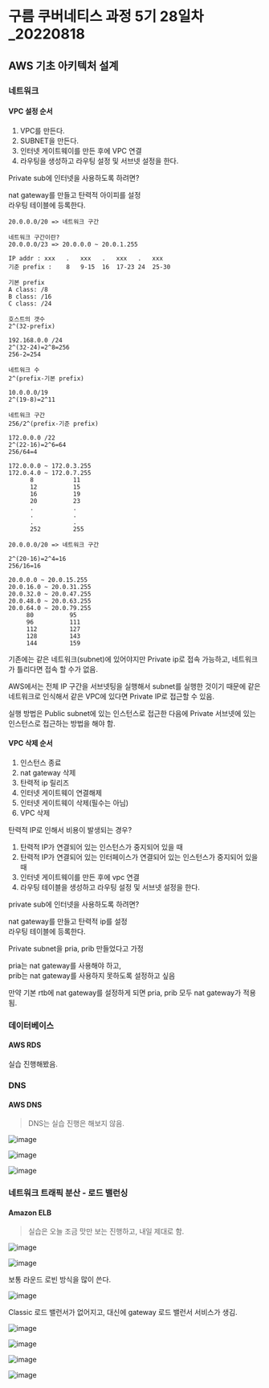 # 구름 쿠버네티스 과정 5기 28일차\_20220818

## AWS 기초 아키텍처 설계

### 네트워크

#### VPC 설정 순서

1. VPC를 만든다.
2. SUBNET을 만든다.
3. 인터넷 게이트웨이를 만든 후에 VPC 연결
4. 라우팅을 생성하고 라우팅 설정 및 서브넷 설정을 한다.

Private sub에 인터넷을 사용하도록 하려면?

nat gateway를 만들고 탄력적 아이피를 설정<br>라우팅 테이블에 등록한다.

`20.0.0.0/20 => 네트워크 구간`

```
네트워크 구간이란?
20.0.0.0/23 => 20.0.0.0 ~ 20.0.1.255

IP addr : xxx   .   xxx   .   xxx   .   xxx
기준 prefix :    8   9-15  16  17-23 24  25-30

기본 prefix
A class: /8
B class: /16
C class: /24

호스트의 갯수
2^(32-prefix)

192.168.0.0 /24
2^(32-24)=2^8=256
256-2=254

네트워크 수
2^(prefix-기본 prefix)

10.0.0.0/19
2^(19-8)=2^11

네트워크 구간
256/2^(prefix-기준 prefix)

172.0.0.0 /22
2^(22-16)=2^6=64
256/64=4

172.0.0.0 ~ 172.0.3.255
172.0.4.0 ~ 172.0.7.255
      8           11
      12          15
      16          19 
      20          23
      .           .
      .           .
      .           .
      252         255
```

```
20.0.0.0/20 => 네트워크 구간

2^(20-16)=2^4=16
256/16=16

20.0.0.0 ~ 20.0.15.255
20.0.16.0 ~ 20.0.31.255
20.0.32.0 ~ 20.0.47.255
20.0.48.0 ~ 20.0.63.255
20.0.64.0 ~ 20.0.79.255
     80          95
     96          111
     112         127
     128         143
     144         159		
```

기존에는 같은 네트워크(subnet)에 있어야지만 Private ip로 접속 가능하고, 네트워크가 틀리다면 접속 할 수가 없음.

AWS에서는 전체 IP 구간을 서브넷팅을 실행해서 subnet를 실행한 것이기 때문에 같은 네트워크로 인식해서 같은 VPC에 있다면 Private IP로 접근할 수 있음.

실행 방법은 Public subnet에 있는 인스턴스로 접근한 다음에 Private 서브넷에 있는 인스턴스로 접근하는 방법을 해야 함.

#### VPC 삭제 순서

1. 인스턴스 종료
2. nat gateway 삭제
3. 탄력적 ip 릴리즈
4. 인터넷 게이트웨이 연결해제
5. 인터넷 게이트웨이 삭제(필수는 아님)
6. VPC 삭제

탄력적 IP로 인해서 비용이 발생되는 경우?

1. 탄력적 IP가 연결되어 있는 인스턴스가 중지되어 있을 때
2. 탄력적 IP가 연결되어 있는 인터페이스가 연결되어 있는 인스턴스가 중지되어 있을 때
3. 인터넷 게이트웨이를 만든 후에 vpc 연결
4. 라우팅 테이블을 생성하고 라우팅 설정 및 서브넷 설정을 한다.

private sub에 인터넷을 사용하도록 하려면?

nat gateway를 만들고 탄력적 ip를 설정<br>라우팅 테이블에 등록한다.

Private subnet을 pria, prib 만들었다고 가정

pria는 nat gateway를 사용해야 하고,<br>prib는 nat gateway를 사용하지 못하도록 설정하고 싶음

만약 기본 rtb에 nat gateway를 설정하게 되면 pria, prib 모두 nat gateway가 적용됨.

### 데이터베이스

#### AWS RDS

실습 진행해봤음.

### DNS

#### AWS DNS

> DNS는 실습 진행은 해보지 않음.

![image](https://user-images.githubusercontent.com/78403443/185333096-4f1706b3-867f-4e2e-98ae-43b9c5c3bf52.png)

![image](https://user-images.githubusercontent.com/78403443/185333761-89f2f71b-7b7c-4b1d-aebd-061b5729f5d5.png)

![image](https://user-images.githubusercontent.com/78403443/185334028-6fc7a92e-3c93-4126-8e8d-6419151518c7.png)

### 네트워크 트래픽 분산 - 로드 밸런싱

#### Amazon ELB

> 실습은 오늘 조금 맛만 보는 진행하고, 내일 제대로 함.

![image](https://user-images.githubusercontent.com/78403443/185335309-7440f267-f434-441c-9820-f380c4e60249.png)

![image](https://user-images.githubusercontent.com/78403443/185336019-cbc50569-e38f-420a-a60f-80af311da01b.png)

보통 라운드 로빈 방식을 많이 쓴다.

![image](https://user-images.githubusercontent.com/78403443/185336348-b1f51372-07d1-44d9-ab76-b655b755ff3a.png)

Classic 로드 밸런서가 없어지고, 대신에 gateway 로드 밸런서 서비스가 생김.

![image](https://user-images.githubusercontent.com/78403443/185336496-ae635e43-ab1f-43a5-aba4-fb79c5baa1ff.png)

![image](https://user-images.githubusercontent.com/78403443/185336909-159df28d-38ff-48a7-a827-88366d5c83cc.png)

![image](https://user-images.githubusercontent.com/78403443/185337099-39ccb2f6-04de-460b-bfe7-ed7da5b69324.png)

![image](https://user-images.githubusercontent.com/78403443/185337183-815ab427-e553-4b27-b533-df456f609b34.png)
